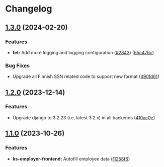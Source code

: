 # Changelog

## [1.3.0](https://github.com/City-of-Helsinki/yjdh/compare/tet-backend-v1.2.0...tet-backend-v1.3.0) (2024-02-20)


### Features

* **tet:** Add more logging and logging configuration ([#2843](https://github.com/City-of-Helsinki/yjdh/issues/2843)) ([65c476c](https://github.com/City-of-Helsinki/yjdh/commit/65c476c56f81cee46c3d38877dd44bde6aaeea1c))


### Bug Fixes

* Upgrade all Finnish SSN related code to support new format ([490fd61](https://github.com/City-of-Helsinki/yjdh/commit/490fd610a11ac9eef0a181350b1a1af4c232a566))

## [1.2.0](https://github.com/City-of-Helsinki/yjdh/compare/tet-backend-v1.1.0...tet-backend-v1.2.0) (2023-12-14)


### Features

* Upgrade django to 3.2.23 (i.e. latest 3.2.x) in all backends ([410ac0e](https://github.com/City-of-Helsinki/yjdh/commit/410ac0e2f042774e0fdd12a862242ce481dff46b))

## [1.1.0](https://github.com/City-of-Helsinki/yjdh/compare/tet-backend-v1.0.0...tet-backend-v1.1.0) (2023-10-26)


### Features

* **ks-employer-frontend:** Autofill employee data ([f1258f6](https://github.com/City-of-Helsinki/yjdh/commit/f1258f6889ac6dd97fe5e3c621795dbfa2b3a0d8))
